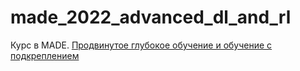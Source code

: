 # made_2022_advanced_dl_and_rl
Курс в MADE. [Продвинутое глубокое обучение и обучение с подкреплением](https://logic.pdmi.ras.ru/~sergey/teaching/maderl2022.html)
